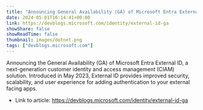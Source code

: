```yaml
---
title: "Announcing General Availability (GA) of Microsoft Entra External ID"
date: 2024-05-01T16:14:41+00:00
link: https://devblogs.microsoft.com/identity/external-id-ga
showShare: false
showReadTime: false
thumbnail: images/dotnet.png
tags: ["devblogs.microsoft.com"]
---
```

Announcing the General Availability (GA) of Microsoft Entra External ID, a next-generation customer identity and access management (CIAM) solution. Introduced in May 2023, External ID provides improved security, scalability, and user experience for adding authentication to your external facing apps.

- Link to article: https://devblogs.microsoft.com/identity/external-id-ga